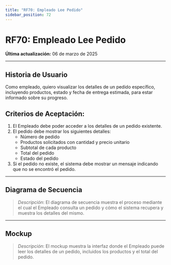 ```yaml
---
title: "RF70: Empleado Lee Pedido"
sidebar_position: 72
---
```


# RF70: Empleado Lee Pedido

**Última actualización:** 06 de marzo de 2025

---

## Historia de Usuario

Como empleado, quiero visualizar los detalles de un pedido específico, incluyendo productos, estado y fecha de entrega estimada, para estar informado sobre su progreso.

## **Criterios de Aceptación:**

1. El Empleado debe poder acceder a los detalles de un pedido existente.
2. El pedido debe mostrar los siguientes detalles:
   - Número de pedido
   - Productos solicitados con cantidad y precio unitario
   - Subtotal de cada producto
   - Total del pedido
   - Estado del pedido
3. Si el pedido no existe, el sistema debe mostrar un mensaje indicando que no se encontró el pedido.

---

## **Diagrama de Secuencia**

> _Descripción_: El diagrama de secuencia muestra el proceso mediante el cual el Empleado consulta un pedido y cómo el sistema recupera y muestra los detalles del mismo.

---

## **Mockup**

> _Descripción_: El mockup muestra la interfaz donde el Empleado puede leer los detalles de un pedido, incluidos los productos y el total del pedido.
